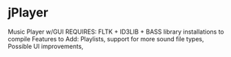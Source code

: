 jPlayer
=======

Music Player w/GUI
REQUIRES: FLTK + ID3LIB + BASS library installations to compile
Features to Add:
Playlists, 
support for more sound file types,
Possible UI improvements,

